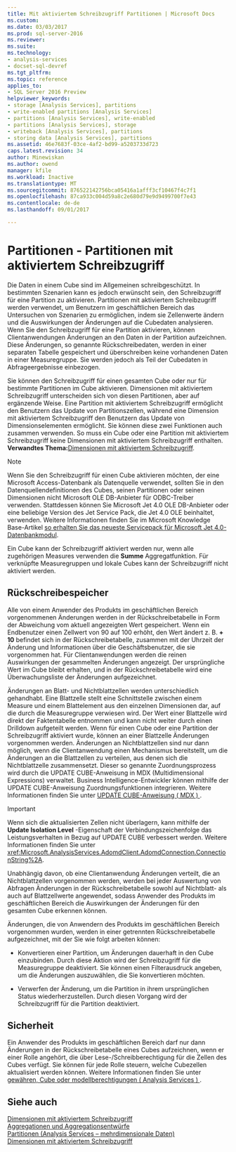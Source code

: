 ```yaml
---
title: Mit aktiviertem Schreibzugriff Partitionen | Microsoft Docs
ms.custom: 
ms.date: 03/03/2017
ms.prod: sql-server-2016
ms.reviewer: 
ms.suite: 
ms.technology:
- analysis-services
- docset-sql-devref
ms.tgt_pltfrm: 
ms.topic: reference
applies_to:
- SQL Server 2016 Preview
helpviewer_keywords:
- storage [Analysis Services], partitions
- write-enabled partitions [Analysis Services]
- partitions [Analysis Services], write-enabled
- partitions [Analysis Services], storage
- writeback [Analysis Services], partitions
- storing data [Analysis Services], partitions
ms.assetid: 46e7683f-03ce-4af2-bd99-a5203733d723
caps.latest.revision: 34
author: Minewiskan
ms.author: owend
manager: kfile
ms.workload: Inactive
ms.translationtype: MT
ms.sourcegitcommit: 876522142756bca05416a1afff3cf10467f4c7f1
ms.openlocfilehash: 87ca933c004d59a8c2e680d79e9d9499700f7e43
ms.contentlocale: de-de
ms.lasthandoff: 09/01/2017

---
```

# <a name="partitions---write-enabled-partitions"></a>Partitionen - Partitionen mit aktiviertem Schreibzugriff
  Die Daten in einem Cube sind im Allgemeinen schreibgeschützt. In bestimmten Szenarien kann es jedoch erwünscht sein, den Schreibzugriff für eine Partition zu aktivieren. Partitionen mit aktiviertem Schreibzugriff werden verwendet, um Benutzern im geschäftlichen Bereich das Untersuchen von Szenarien zu ermöglichen, indem sie Zellenwerte ändern und die Auswirkungen der Änderungen auf die Cubedaten analysieren. Wenn Sie den Schreibzugriff für eine Partition aktivieren, können Clientanwendungen Änderungen an den Daten in der Partition aufzeichnen. Diese Änderungen, so genannte Rückschreibedaten, werden in einer separaten Tabelle gespeichert und überschreiben keine vorhandenen Daten in einer Measuregruppe. Sie werden jedoch als Teil der Cubedaten in Abfrageergebnisse einbezogen.  
  
 Sie können den Schreibzugriff für einen gesamten Cube oder nur für bestimmte Partitionen im Cube aktivieren. Dimensionen mit aktiviertem Schreibzugriff unterscheiden sich von diesen Partitionen, aber auf ergänzende Weise. Eine Partition mit aktiviertem Schreibzugriff ermöglicht den Benutzern das Update von Partitionszellen, während eine Dimension mit aktiviertem Schreibzugriff den Benutzern das Update von Dimensionselementen ermöglicht. Sie können diese zwei Funktionen auch zusammen verwenden. So muss ein Cube oder eine Partition mit aktiviertem Schreibzugriff keine Dimensionen mit aktiviertem Schreibzugriff enthalten. **Verwandtes Thema:**[Dimensionen mit aktiviertem Schreibzugriff](../../analysis-services/multidimensional-models-olap-logical-dimension-objects/write-enabled-dimensions.md).  
  
> [!NOTE]  
>  Wenn Sie den Schreibzugriff für einen Cube aktivieren möchten, der eine Microsoft Access-Datenbank als Datenquelle verwendet, sollten Sie in den Datenquellendefinitionen des Cubes, seinen Partitionen oder seinen Dimensionen nicht Microsoft OLE DB-Anbieter für ODBC-Treiber verwenden. Stattdessen können Sie Microsoft Jet 4.0 OLE DB-Anbieter oder eine beliebige Version des Jet Service Pack, die Jet 4.0 OLE beinhaltet, verwenden. Weitere Informationen finden Sie im Microsoft Knowledge Base-Artikel [so erhalten Sie das neueste Servicepack für Microsoft Jet 4.0-Datenbankmodul](http://support.microsoft.com/?kbid=239114).  
  
 Ein Cube kann der Schreibzugriff aktiviert werden nur, wenn alle zugehörigen Measures verwenden die **Summe** Aggregatfunktion. Für verknüpfte Measuregruppen und lokale Cubes kann der Schreibzugriff nicht aktiviert werden.  
  
## <a name="writeback-storage"></a>Rückschreibespeicher  
 Alle von einem Anwender des Produkts im geschäftlichen Bereich vorgenommenen Änderungen werden in der Rückschreibetabelle in Form der Abweichung vom aktuell angezeigten Wert gespeichert. Wenn ein Endbenutzer einen Zellwert von 90 auf 100 erhöht, den Wert ändert z. B. **+ 10** befindet sich in der Rückschreibetabelle, zusammen mit der Uhrzeit der Änderung und Informationen über die Geschäftsbenutzer, die sie vorgenommen hat. Für Clientanwendungen werden die reinen Auswirkungen der gesammelten Änderungen angezeigt. Der ursprüngliche Wert im Cube bleibt erhalten, und in der Rückschreibetabelle wird eine Überwachungsliste der Änderungen aufgezeichnet.  
  
 Änderungen an Blatt- und Nichtblattzellen werden unterschiedlich gehandhabt. Eine Blattzelle stellt eine Schnittstelle zwischen einem Measure und einem Blattelement aus den einzelnen Dimensionen dar, auf die durch die Measuregruppe verwiesen wird. Der Wert einer Blattzelle wird direkt der Faktentabelle entnommen und kann nicht weiter durch einen Drilldown aufgeteilt werden. Wenn für einen Cube oder eine Partition der Schreibzugriff aktiviert wurde, können an einer Blattzelle Änderungen vorgenommen werden. Änderungen an Nichtblattzellen sind nur dann möglich, wenn die Clientanwendung einen Mechanismus bereitstellt, um die Änderungen an die Blattzellen zu verteilen, aus denen sich die Nichtblattzelle zusammensetzt. Dieser so genannte Zuordnungsprozess wird durch die UPDATE CUBE-Anweisung in MDX (Multidimensional Expressions) verwaltet. Business Intelligence-Entwickler können mithilfe der UPDATE CUBE-Anweisung Zuordnungsfunktionen integrieren. Weitere Informationen finden Sie unter [UPDATE CUBE-Anweisung &#40; MDX &#41; ](../../mdx/mdx-data-manipulation-update-cube.md).  
  
> [!IMPORTANT]  
>  Wenn sich die aktualisierten Zellen nicht überlagern, kann mithilfe der **Update Isolation Level** -Eigenschaft der Verbindungszeichenfolge das Leistungsverhalten in Bezug auf UPDATE CUBE verbessert werden. Weitere Informationen finden Sie unter <xref:Microsoft.AnalysisServices.AdomdClient.AdomdConnection.ConnectionString%2A>.  
  
 Unabhängig davon, ob eine Clientanwendung Änderungen verteilt, die an Nichtblattzellen vorgenommen werden, werden bei jeder Auswertung von Abfragen Änderungen in der Rückschreibetabelle sowohl auf Nichtblatt- als auch auf Blattzellwerte angewendet, sodass Anwender des Produkts im geschäftlichen Bereich die Auswirkungen der Änderungen für den gesamten Cube erkennen können.  
  
 Änderungen, die von Anwendern des Produkts im geschäftlichen Bereich vorgenommen wurden, werden in einer getrennten Rückschreibetabelle aufgezeichnet, mit der Sie wie folgt arbeiten können:  
  
-   Konvertieren einer Partition, um Änderungen dauerhaft in den Cube einzubinden. Durch diese Aktion wird der Schreibzugriff für die Measuregruppe deaktiviert. Sie können einen Filterausdruck angeben, um die Änderungen auszuwählen, die Sie konvertieren möchten.  
  
-   Verwerfen der Änderung, um die Partition in ihrem ursprünglichen Status wiederherzustellen. Durch diesen Vorgang wird der Schreibzugriff für die Partition deaktiviert.  
  
## <a name="security"></a>Sicherheit  
 Ein Anwender des Produkts im geschäftlichen Bereich darf nur dann Änderungen in der Rückschreibetabelle eines Cubes aufzeichnen, wenn er einer Rolle angehört, die über Lese-/Schreibberechtigung für die Zellen des Cubes verfügt. Sie können für jede Rolle steuern, welche Cubezellen aktualisiert werden können. Weitere Informationen finden Sie unter [gewähren, Cube oder modellberechtigungen &#40; Analysis Services &#41; ](../../analysis-services/multidimensional-models/grant-cube-or-model-permissions-analysis-services.md).  
  
## <a name="see-also"></a>Siehe auch  
 [Dimensionen mit aktiviertem Schreibzugriff](../../analysis-services/multidimensional-models-olap-logical-dimension-objects/write-enabled-dimensions.md)   
 [Aggregationen und Aggregationsentwürfe](../../analysis-services/multidimensional-models-olap-logical-cube-objects/aggregations-and-aggregation-designs.md)   
 [Partitionen &#40;Analysis Services – mehrdimensionale Daten&#41;](../../analysis-services/multidimensional-models-olap-logical-cube-objects/partitions-analysis-services-multidimensional-data.md)   
 [Dimensionen mit aktiviertem Schreibzugriff](../../analysis-services/multidimensional-models-olap-logical-dimension-objects/write-enabled-dimensions.md)  
  
  

